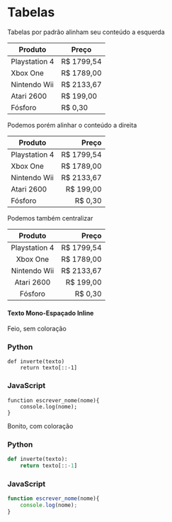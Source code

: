# Tabelas

Tabelas por padrão alinham seu conteúdo a esquerda

Produto | Preço
--------|------
Playstation 4 | R$ 1799,54
Xbox One | R$ 1789,00
Nintendo Wii |  R$ 2133,67
Atari 2600 | R$ 199,00
Fósforo | R$ 0,30

Podemos porém alinhar o conteúdo a direita

Produto | Preço
--------|------:
Playstation 4 | R$ 1799,54
Xbox One | R$ 1789,00
Nintendo Wii |  R$ 2133,67
Atari 2600 | R$ 199,00
Fósforo | R$ 0,30

Podemos também centralizar

Produto | Preço
:--------:|------:
Playstation 4 | R$ 1799,54
Xbox One | R$ 1789,00
Nintendo Wii |  R$ 2133,67
Atari 2600 | R$ 199,00
Fósforo | R$ 0,30

#### Texto Mono-Espaçado Inline

Feio, sem coloração

### Python

```
def inverte(texto)
    return texto[::-1]
```
### JavaScript

```
function escrever_nome(nome){
    console.log(nome);
}
```

Bonito, com coloração

### Python

```python
def inverte(texto):
    return texto[::-1]
```

### JavaScript

```js
function escrever_nome(nome){
    console.log(nome);
}
``` 